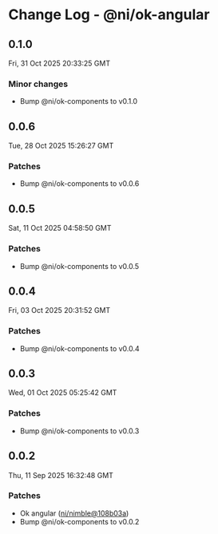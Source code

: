 # Change Log - @ni/ok-angular

<!-- This log was last generated on Fri, 31 Oct 2025 20:33:25 GMT and should not be manually modified. -->

<!-- Start content -->

## 0.1.0

Fri, 31 Oct 2025 20:33:25 GMT

### Minor changes

- Bump @ni/ok-components to v0.1.0

## 0.0.6

Tue, 28 Oct 2025 15:26:27 GMT

### Patches

- Bump @ni/ok-components to v0.0.6

## 0.0.5

Sat, 11 Oct 2025 04:58:50 GMT

### Patches

- Bump @ni/ok-components to v0.0.5

## 0.0.4

Fri, 03 Oct 2025 20:31:52 GMT

### Patches

- Bump @ni/ok-components to v0.0.4

## 0.0.3

Wed, 01 Oct 2025 05:25:42 GMT

### Patches

- Bump @ni/ok-components to v0.0.3

## 0.0.2

Thu, 11 Sep 2025 16:32:48 GMT

### Patches

- Ok angular ([ni/nimble@108b03a](https://github.com/ni/nimble/commit/108b03a39520fe996e920c83989a57d2fe0aad41))
- Bump @ni/ok-components to v0.0.2
